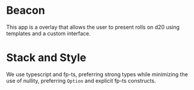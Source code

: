# Beacon
This app is a overlay that allows the user to present rolls on d20 using templates and a custom interface.

# Stack and Style
We use typescript and fp-ts, preferring strong types while minimizing the use of nullity, preferring `Option` and explicit fp-ts constructs.